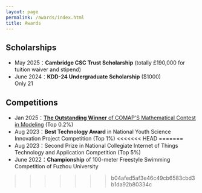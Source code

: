 ```yaml
---
layout: page
permalink: /awards/index.html
title: Awards
---
```


## Scholarships

- May 2025：**Cambridge CSC Trust Scholarship** (totally £190,000 for tuition waiver and stipend)
- June 2024：**KDD-24 Undergraduate Scholarship** ($1000)<br>Only 21 

## Competitions

- Jan 2025：[**The Outstanding Winner** of COMAP'S Mathematical Contest in Modeling](https://www.contest.comap.com/undergraduate/contests/mcm/contests/2025/results/) (Top 0.2%)
- Aug 2023：**Best Technology Award** in National Youth Science Innovation Project Competition (Top 1%)
<<<<<<< HEAD
=======
- Aug 2023：Second Prize in National Collegiate Internet of Things Technology and Application Competition (Top 5%)
- June 2022：**Championship** of 100-meter Freestyle Swimming Competition of Fuzhou University<br>
>>>>>>> b04afed5af3e46c49cb6583cbd3b1da92b80334c

<br>
